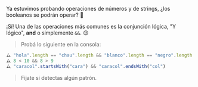 Ya estuvimos probando operaciones de números y de strings, ¿los booleanos se podrán operar? :thought_balloon:

¡Sí! Una de las operaciones más comunes es la conjunción lógica, "Y lógico", **and** o simplemente `&&`. :relieved: 

> Probá lo siguiente en la consola:
>
``` javascript
ム "hola".length == "chau".length && "blanco".length == "negro".length
ム 8 < 10 && 8 > 9
ム "caracol".startsWith("cara") && "caracol".endsWith("col")
```
> Fijate si detectas algún patrón.